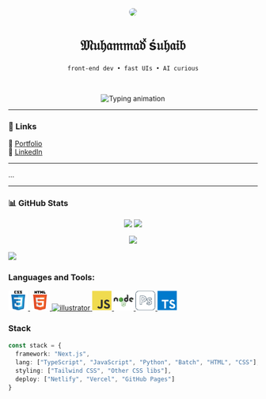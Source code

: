 <!-- Muhammed Suhaib | @MuhammedSuhaib -->

<div align="center">
  <img src="https://github.com/MuhammedSuhaib.png" width="100" style="border-radius: 50%;" />
<h1>𝔐𝔲𝔥𝔞𝔪𝔪𝔞𝔡 ͯś𝔲𝔥𝔞𝔦𝔟</h1>

  <code>front-end dev • fast UIs • AI curious</code>
</div>

<br/>

<p align="center">
  <img src="https://readme-typing-svg.demolab.com?font=Fira+Code&size=18&duration=3000&pause=1000&color=38BDF8&center=true&vCenter=true&width=420&lines=Next.js+with+TS+%26+Tailwind;Python+for+AI+agents;Writing+Batch+scripts" alt="Typing animation" />
</p>

---

### 🔗 Links  
📎 [Portfolio](https://muhammedsuhaib.netlify.app/)  
🔗 [LinkedIn](https://www.linkedin.com/in/suhaib1/)

---
...

---

### 📊 GitHub Stats

<div align="center">
  <img src="https://github-readme-stats.vercel.app/api?username=MuhammedSuhaib&show_icons=true&theme=tokyonight" height="150" />
  <img src="https://github-readme-streak-stats.herokuapp.com/?user=MuhammedSuhaib&theme=tokyonight" height="150"/>
</div>

<p align="center">
  <img src="https://github-profile-summary-cards.vercel.app/api/cards/profile-details?username=MuhammedSuhaib&theme=tokyonight" />
</p>

<img src="https://github-readme-stats.vercel.app/api/top-langs/?username=MuhammedSuhaib&layout=compact&theme=radical"/>
<h3 align="left">Languages and Tools:</h3>
<p align="left"> <a href="https://www.w3schools.com/css/" target="_blank" rel="noreferrer"> <img src="https://raw.githubusercontent.com/devicons/devicon/master/icons/css3/css3-original-wordmark.svg" alt="css3" width="40" height="40"/> </a> <a href="https://www.w3.org/html/" target="_blank" rel="noreferrer"> <img src="https://raw.githubusercontent.com/devicons/devicon/master/icons/html5/html5-original-wordmark.svg" alt="html5" width="40" height="40"/> </a> <a href="https://www.adobe.com/in/products/illustrator.html" target="_blank" rel="noreferrer"> <img src="https://www.vectorlogo.zone/logos/adobe_illustrator/adobe_illustrator-icon.svg" alt="illustrator" width="40" height="40"/> </a> <a href="https://developer.mozilla.org/en-US/docs/Web/JavaScript" target="_blank" rel="noreferrer"> <img src="https://raw.githubusercontent.com/devicons/devicon/master/icons/javascript/javascript-original.svg" alt="javascript" width="40" height="40"/> </a> <a href="https://nodejs.org" target="_blank" rel="noreferrer"> <img src="https://raw.githubusercontent.com/devicons/devicon/master/icons/nodejs/nodejs-original-wordmark.svg" alt="nodejs" width="40" height="40"/> </a> <a href="https://www.photoshop.com/en" target="_blank" rel="noreferrer"> <img src="https://raw.githubusercontent.com/devicons/devicon/master/icons/photoshop/photoshop-line.svg" alt="photoshop" width="40" height="40"/> </a> <a href="https://www.typescriptlang.org/" target="_blank" rel="noreferrer"> <img src="https://raw.githubusercontent.com/devicons/devicon/master/icons/typescript/typescript-original.svg" alt="typescript" width="40" height="40"/> </a> </p>

### Stack  

```ts
const stack = {
  framework: "Next.js",
  lang: ["TypeScript", "JavaScript", "Python", "Batch", "HTML", "CSS"],
  styling: ["Tailwind CSS", "Other CSS libs"],
  deploy: ["Netlify", "Vercel", "GitHub Pages"]
}
